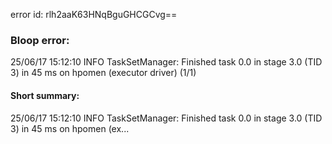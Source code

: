error id: rlh2aaK63HNqBguGHCGCvg==
### Bloop error:

25/06/17 15:12:10 INFO TaskSetManager: Finished task 0.0 in stage 3.0 (TID 3) in 45 ms on hpomen (executor driver) (1/1)
#### Short summary: 

25/06/17 15:12:10 INFO TaskSetManager: Finished task 0.0 in stage 3.0 (TID 3) in 45 ms on hpomen (ex...